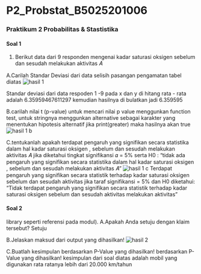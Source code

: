 # P2_Probstat_B5025201006

### Praktikum 2 Probabilitas & Stastistika

#### Soal 1
1.	Berikut data dari 9 responden mengenai kadar saturasi oksigen sebelum dan sesudah melakukan aktivitas 𝐴

A.Carilah Standar Deviasi dari data selisih pasangan pengamatan tabel
diatas
![hasil 1](https://user-images.githubusercontent.com/81508591/170878739-171fcbc0-2c4c-4672-952d-6510908bf4cf.JPG)

Standar deviasi dari data respoden 1 -9 pada x dan y di  hitang rata - rata adalah 6.35959467611297 
kemudian hasilnya di bulatkan jadi 6.359595


B.carilah nilai t (p-value)
untuk mencari nilai p value menggunkan function test,  untuk stringnya menggunkan  alternative sebagai karakter yang 
menentukan hipotesis alternatif jika print(greater) maka hasilnya akan true
![hasil 1 b](https://user-images.githubusercontent.com/81508591/170878788-42c902c0-e6df-47cd-ab2c-ee3abeb5c989.JPG)

C.tentukanlah apakah terdapat pengaruh yang signifikan secara statistika
dalam hal kadar saturasi oksigen , sebelum dan sesudah melakukan
aktivitas 𝐴 jika diketahui tingkat signifikansi 𝛼 = 5% serta H0 : “tidak ada
pengaruh yang signifikan secara statistika dalam hal kadar saturasi
oksigen , sebelum dan sesudah melakukan aktivitas 𝐴”
![hasil 1 c](https://user-images.githubusercontent.com/81508591/170878947-fc3c028b-bc6c-404a-ba5b-31710c699066.JPG)
Terdapat pengaruh yang signifikan secara statistik terhadap kadar saturasi oksigen sebelum dan sesudah aktivitas jika taraf signifikansi = 5% dan H0 diketahui: “Tidak terdapat pengaruh yang signifikan secara statistik terhadap kadar saturasi oksigen sebelum dan sesudah aktivitas melakukan aktivitas”

#### Soal 2
library seperti referensi pada modul).
A.Apakah Anda setuju dengan klaim tersebut?
Setuju

B.Jelaskan maksud dari output yang dihasilkan!
![hasil 2](https://user-images.githubusercontent.com/81508591/170879251-36ad8e0d-f80c-4ab8-8eeb-8a983b356a77.JPG)

C.Buatlah kesimpulan berdasarkan P-Value yang dihasilkan!
berdasarkan P-Value yang dihasilkan! kesimpulan dari soal diatas adalah mobil yang digunakan rata ratanya lebih dari 20.000 km/tahun




